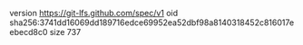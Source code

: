 version https://git-lfs.github.com/spec/v1
oid sha256:3741dd16069dd189716edce69952ea52dbf98a8140318452c816017eebecd8c0
size 737

